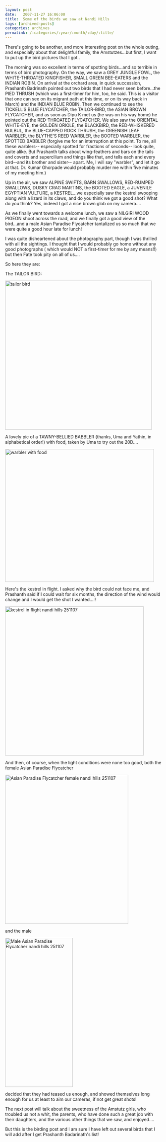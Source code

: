 ```yaml
---
layout: post
date:	2007-11-27 16:06:00
title:  Some of the birds we saw at Nandi Hills
tags: [archived-posts]
categories: archives
permalink: /:categories/:year/:month/:day/:title/
---
```

There's going to be another, and more interesting post on the whole outing, and especially about that delightful family, the Amstutzes...but first, I want to put up the bird pictures that I got..

The morning was so excellent in terms of spotting birds...and so terrible in terms of bird photography. On the way, we saw a GREY JUNGLE FOWL, the WHITE-THROATED KINGFISHER, SMALL GREEN BEE-EATERS and the INDIAN ROBIN. On arrival at the orchard area, in quick succession, Prashanth Badrinath pointed out two birds that I had never seen before...the PIED THRUSH (which was a first-timer for him, too, he said. This is a visitor that one can see on its migrant path at this time, or on its way back in March) and the INDIAN BLUE ROBIN. Then we continued to see the TICKELL'S BLUE FLYCATCHER, the TAILOR-BIRD, the ASIAN BROWN FLYCATCHER, and as soon as Dipu K met us (he was on his way home) he pointed out the RED-THROATED FLYCATCHER. We also saw the ORIENTAL WHITE-EYE, the GOLDEN ORIOLE, the BLACKBIRD, the RED-WHISKERED BULBUL, the BLUE-CAPPED ROCK THRUSH, the GREENISH LEAF WARBLER, the BLYTHE'S REED WARBLER, the BOOTED WARBLER, the SPOTTED BABBLER (forgive me for an interruption at this point. To me, all these warblers-- especially spotted for fractions of seconds-- look quite, quite alike. But Prashanth talks about wing-feathers and bars on the tails and coverts and supercilium and things like that, and tells each and every bird--and its brother and sister-- apart. Me, I will say "warbler", and let it go at that. Dr. Kumar Ghorpade would probably murder me within five minutes of my meeting him.)

Up in the air, we saw ALPINE SWIFTS, BARN SWALLOWS, RED-RUMPED SWALLOWS, DUSKY CRAG MARTINS, the BOOTED EAGLE, a JUVENILE EGYPTIAN VULTURE, a KESTREL...we especially saw the kestrel swooping along with a lizard in its claws, and do you think we got a good shot? What do you think? Yes, indeed I got a nice brown glob on my camera....

As we finally went towards a welcome lunch, we saw a NILGIRI WOOD PIGEON shoot across the road, and we finally got a good view of the bird...and a male Asian Paradise Flycatcher tantalized us so much that we were quite a good hour late for lunch!

I was quite disheartened about the photography part, though I was thrilled with all the sightings. I thought that I would probably go home without any good photographs ( which would NOT a first-timer for me by any means!!) but then Fate took pity on all of us....

So here they are:

The TAILOR BIRD:


<a href="http://www.flickr.com/photos/20401428@N08/2067541145/" title="tailor bird by pctrsglr, on Flickr"><img src="http://farm3.static.flickr.com/2410/2067541145_b7d5df3be8_o.jpg" width="473" height="480" alt="tailor bird" /></a>


A lovely pic of a TAWNY-BELLIED BABBLER (thanks, Uma and Yathin, in alphabetical order!) with food, taken by Uma to try out the 20D....


<a href="http://www.flickr.com/photos/20401428@N08/2068392176/" title="warbler  with food by pctrsglr, on Flickr"><img src="http://farm3.static.flickr.com/2344/2068392176_1eef85f5d1_o.jpg" width="480" height="428" alt="warbler  with food" /></a>


Here's the kestrel in flight. I asked why the bird could not face me, and Prashanth said if I could wait for six months, the direction of the wind would change and I would get the shot I wanted....!



<a href="http://www.flickr.com/photos/20401428@N08/2067613269/" title="kestrel in flight nandi hills 251107 by pctrsglr, on Flickr"><img src="http://farm3.static.flickr.com/2412/2067613269_b5f52fe90c_o.jpg" width="447" height="480" alt="kestrel in flight nandi hills 251107" /></a>


And then, of course, when the light conditions were none too good, both the female Asian Paradise Flycatcher




<a href="http://www.flickr.com/photos/20401428@N08/2068412372/" title="Asian Paradise Flycatcher female nandi hills 251107 by pctrsglr, on Flickr"><img src="http://farm3.static.flickr.com/2015/2068412372_77abc12dbb_o.jpg" width="397" height="480" alt="Asian Paradise Flycatcher female nandi hills 251107" /></a>


and the male



<a href="http://www.flickr.com/photos/20401428@N08/2068414612/" title="Male Asian Paradise Flycatcher nandi hills 251107 by pctrsglr, on Flickr"><img src="http://farm3.static.flickr.com/2278/2068414612_95aefa1c2c_o.jpg" width="218" height="480" alt="Male Asian Paradise Flycatcher nandi hills 251107" /></a>


decided that they had teased us enough, and showed themselves long enough for us at least to aim our cameras, if not get great shots!

The next post will talk about the sweetness of the Amstutz girls, who troubled us not a whit, the parents, who have done such a great job with their daughters, and the various other things that we saw, and enjoyed....

But this is the birding post and I am sure I have left out several birds that I will add after I get Prashanth Badarinath's list!
